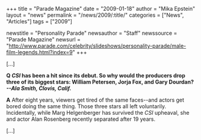 +++
title = "Parade Magazine"
date = "2009-01-18"
author = "Mika Epstein"
layout = "news"
permalink = "/news/2009/:title/"
categories = ["News", "Articles"]
tags = ["2009"]

newstitle = "Personality Parade"
newsauthor = "Staff"
newssource = "Parade Magazine"
newsurl = "http://www.parade.com/celebrity/slideshows/personality-parade/male-film-legends.html?index=9"
+++

[...]

**Q *CSI* has been a hit since its debut. So why would the producers drop three of its biggest stars: William Petersen, Jorja Fox, and Gary Dourdan?   
*--Ala Smith, Clovis, Calif.***

**A** After eight years, viewers get tired of the same faces--and actors get bored doing the same thing. Those three stars all left voluntarily. Incidentally, while Marg Helgenberger has survived the *CSI* upheaval, she and actor Alan Rosenberg recently separated after 19 years.

[...]  
